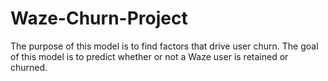 # Waze-Churn-Project
The purpose of this model is to find factors that drive user churn.  The goal of this model is to predict whether or not a Waze user is retained or churned.
